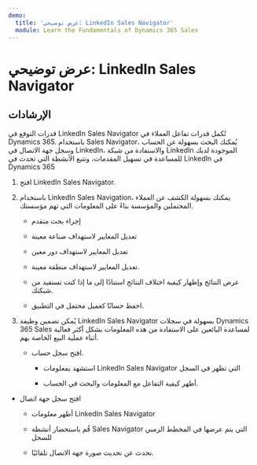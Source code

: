 ```yaml
---
demo:
  title: 'عرض توضيحي: LinkedIn Sales Navigator'
  module: Learn the Fundamentals of Dynamics 365 Sales
---
```


# عرض توضيحي: LinkedIn Sales Navigator

## الإرشادات

قدرات التوقع في LinkedIn Sales Navigator تُكمل قدرات تفاعل العملاء في Dynamics 365. باستخدام Sales Navigator، يُمكنك البحث بسهولة عن الحساب وسجل جهة الاتصال في LinkedIn، والاستفادة من شبكة LinkedIn الموجودة لديك للمساعدة في تسهيل المقدمات، وتتبع الأنشطة التي تحدث في LinkedIn في Dynamics 365 

1. افتح LinkedIn Sales Navigator. 

2. باستخدام LinkedIn Sales Navigation، يمكنك بسهولة الكشف عن العملاء المحتملين والمؤسسة بناءً على المعلومات التي تهم مؤسستك. 

    - إجراء بحث متقدم

    - تعديل المعايير لاستهداف صناعة معينة

    - تعديل المعايير لاستهداف دور معين

    - تعديل المعايير لاستهداف منطقة معينة. 

    - عرض النتائج وإظهار كيفية اختلاف النتائج استنادًا إلى ما إذا كنت تستفيد من شبكتك. 

    - احفظ حسابًا كعميل محتمل في التطبيق. 

3. يُمكن تضمين وظيفة LinkedIn Sales Navigator بسهولة في سجلات Dynamics 365 Sales لمساعدة البائعين على الاستفادة من هذه المعلومات بشكل أكثر فعالية أثناء عملية البيع الخاصة بهم. 

    - افتح سجل حساب.

        - استشهد بمعلومات LinkedIn Sales Navigator التي تظهر في السجل

        - أظهر كيفية التفاعل مع المعلومات والبحث في الحساب. 

- افتح سجل جهة اتصال

    - أظهر معلومات LinkedIn Sales Navigator

    - قُم باستحضار أنشطة Sales Navigator التي يتم عرضها في المخطط الزمني للسجل

    - تحدث عن تحديث صورة جهة الاتصال تلقائيًا. 
